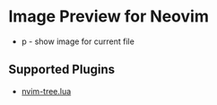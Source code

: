 # Image Preview for Neovim

- <leader>p - show image for current file

## Supported Plugins

- [nvim-tree.lua](https://github.com/kyazdani42/nvim-tree.lua)

